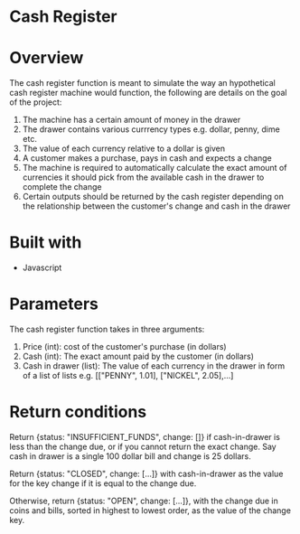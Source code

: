 # Cash Register

# Overview
The cash register function is meant to simulate the way an hypothetical cash register machine would function, 
the following are details on the goal of the project:
1.	The machine has a certain amount of money in the drawer
2.	The drawer contains various currrency types e.g. dollar, penny, dime etc.
3.	The value of each currency relative to a dollar is given
4.	A customer makes a purchase, pays in cash and expects a change
5.	The machine is required to automatically calculate the exact amount of currencies
	it should pick from the available cash in the drawer to complete the change
6.	Certain outputs should be returned by the cash register depending on the relationship between
	the customer's change and cash in the drawer

# Built with
- Javascript

# Parameters
The cash register function takes in three arguments:
1. Price (int): cost of the customer's purchase (in dollars)
2. Cash (int): The exact amount paid by the customer (in dollars)
3. Cash in drawer (list): The value of each currency in the drawer in form
			  of a list of lists e.g. [["PENNY", 1.01], ["NICKEL", 2.05],...]

# Return conditions
Return {status: "INSUFFICIENT_FUNDS", change: []} if cash-in-drawer is less than the change due, 
or if you cannot return the exact change. Say cash in drawer is a single 100 dollar bill and 
change is 25 dollars.

Return {status: "CLOSED", change: [...]} with cash-in-drawer as the value for the key change if 
it is equal to the change due. 

Otherwise, return {status: "OPEN", change: [...]}, with the change due in coins and bills, 
sorted in highest to lowest order, as the value of the change key.

